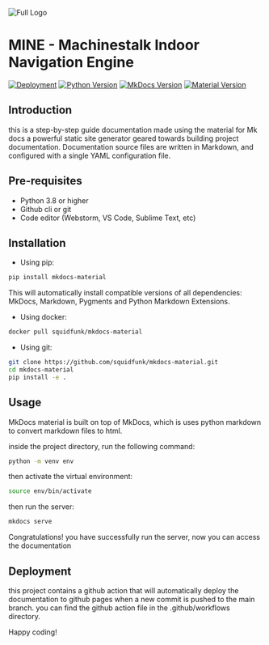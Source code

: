 ![Full Logo](https://github.com/KvRae/MachInNav-Engine-Docs/assets/58667227/0c18324c-3cbd-4453-a7a3-84948052b778)

# MINE - Machinestalk Indoor Navigation Engine

[![Deployment](https://github.com/KvRae/MachInNav-Engine-Docs/actions/workflows/ci.yml/badge.svg?branch=main)](https://github.com/KvRae/MachInNav-Engine-Docs/actions/workflows/ci.yml)
[![Python Version](https://img.shields.io/badge/python-3.8%20%7C%203.9-blue)](https://www.python.org/downloads/)
[![MkDocs Version](https://img.shields.io/badge/mkdocs-1.2.2-blue)](https://www.mkdocs.org/)
[![Material Version](https://img.shields.io/badge/material-7.0.0-blue)](https://squidfunk.github.io/mkdocs-material/)
## Introduction
this is a step-by-step guide documentation made using the material for Mk docs a powerful static site generator geared towards building project documentation.
Documentation source files are written in Markdown, and configured with a single YAML configuration file.

## Pre-requisites
- Python 3.8 or higher
- Github cli or git
- Code editor (Webstorm, VS Code, Sublime Text, etc)

## Installation
- Using pip:
```bash
pip install mkdocs-material
```
This will automatically install compatible versions of all dependencies: MkDocs, Markdown, Pygments and Python Markdown Extensions.

- Using docker:
```bash
docker pull squidfunk/mkdocs-material
```

- Using git:
```bash
git clone https://github.com/squidfunk/mkdocs-material.git
cd mkdocs-material
pip install -e .
```

## Usage
MkDocs material is built on top of MkDocs, which is uses python markdown to convert markdown files to html.

inside the project directory, run the following command:
```bash
python -m venv env
```

then activate the virtual environment:
```bash
source env/bin/activate
```

then run the server:
```bash
mkdocs serve
```

Congratulations! you have successfully run the server, now you can access the documentation

## Deployment
this project contains a github action that will automatically deploy the documentation to github pages when a new commit is pushed to the main branch.
you can find the github action file in the .github/workflows directory.

Happy coding!





